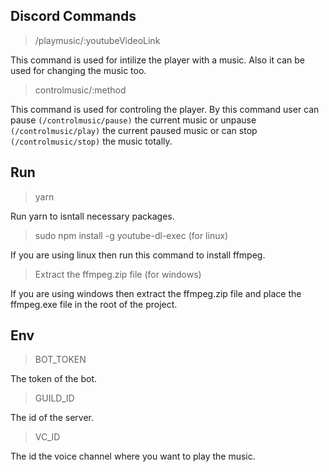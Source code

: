 ## Discord Commands
> /playmusic/:youtubeVideoLink

This command is used for intilize the player with a music. Also it can be used for changing the music too. 

>controlmusic/:method 

This command is used for controling the player. By this command user can pause ```(/controlmusic/pause)``` the current music or unpause ```(/controlmusic/play)``` the current paused music or can stop ```(/controlmusic/stop)``` the music totally.

## Run
> yarn

Run yarn to isntall necessary packages.

> sudo npm install -g youtube-dl-exec (for linux)

If you are using linux then run this command to install ffmpeg.

> Extract the ffmpeg.zip file (for windows)

If you are using windows then extract the ffmpeg.zip file and place the ffmpeg.exe file in the root of the project.


## Env
> BOT_TOKEN

The token of the bot.

> GUILD_ID

The id of the server.

> VC_ID

The id the voice channel where you want to play the music.
